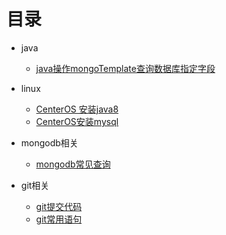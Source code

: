 # 目录

- java
  - [java操作mongoTemplate查询数据库指定字段](./java/mongoTemplate查询指定字段.md)
- linux
  - [CenterOS 安装java8](./linux/java安装.md)
  - [CenterOS安装mysql](./linux/mysql安装.md)

- mongodb相关
  -  [mongodb常见查询](./mongodb/mongdb查询-blog.md)

- git相关
  - [git提交代码](./git/git提交代码.md)
  - [git常用语句](./git/git语句.md)

